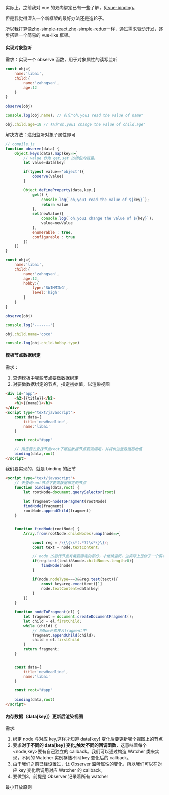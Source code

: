 实际上，之前我对 vue 的双向绑定已有一些了解，见[vue-binding](https://github.com/Hanqing1996/vue-binding)。

但是我觉得深入一个新框架的最好办法还是造轮子。

所以我打算像[zhq-simple-react](https://github.com/Hanqing1996/zhq-simple-react),[zhq-simple-redux](https://github.com/Hanqing1996/zhq-simple-redux)一样，通过需求驱动开发，逐步搭建一个简易的 vue-like 框架。

#### 实现对象监听
需求：实现一个 observe 函数，用于对象属性的读写监听
```js
const obj={
    name:'libai',
    child:{
        name:'zahngsan',
        age:12
    }
}

observe(obj)

console.log(obj.name); // 打印"oh,you1 read the value of name"

obj.child.age=18 // 打印"oh,you1 change the value of child.age"
```
解决方法：递归监听对象子属性即可
```js
// compile.js
function observe(data) {
    Object.keys(data).map(key=>{
        // value 作为 get,set 的闭包内变量。
        let value=data[key]

        if(typeof value=='object'){
            observe(value)
        }

        Object.defineProperty(data,key,{
            get() {
                console.log(`oh,you1 read the value of ${key}`);
                return value
            },
            set(newValue){
                console.log(`oh,you1 change the value of ${key}`);
                value=newValue
            },
            enumerable : true,
            configurable : true
        })
    })
}

const obj={
    name:'libai',
    child:{
        name:'zahngsan',
        age:12,
        hobby:{
            type:'SWIMMING',
            level:'high'
        }
    }
}

observe(obj)

console.log('-------')

obj.child.name='coco'

console.log(obj.child.hobby.type)
```

#### 模板节点数据绑定
需求：
1. 查询模板中哪些节点要做数据绑定
2. 对要做数据绑定的节点，指定初始值，以渲染视图
```html
<div id="app">
    <h2>{{title}}</h2>
    <h1>{{name}}</h1>
</div>
<script type="text/javascript">
    const data={
        title:'newHeadline',
        name:'libai'
    }

    const root="#app"

    // 指定要去查找节点root下哪些数据节点要做绑定，并提供这些数据初始值
    binding(data,root)
</script>
```
我们要实现的，就是 binding 的细节
```html
<script type="text/javascript">
    // 去查询root节点下要做数据绑定的节点
    function binding(data,root) {
        let rootNode=document.querySelector(root)

        let fragment=nodeToFragment(rootNode)
        findNode(fragment)
        rootNode.appendChild(fragment)
    }


    function findNode(rootNode) {
        Array.from(rootNode.childNodes).map(node=>{

            const reg = /\{\{\s*(.*?)\s*\}\}/;
            const text = node.textContent;

            // node 的后代节点有需要绑定的部分，才继续遍历，这实际上是做了一个剪枝
            if(reg.test(text)&&node.childNodes.length>0){
                findNode(node)
            }

            if(node.nodeType===3&&reg.test(text)){
                const key=reg.exec(text)[1]
                node.textContent=data[key]
            }
        })
    }

    function nodeToFragment(el) {
        let fragment = document.createDocumentFragment();
        let child = el.firstChild;
        while (child) {
            // 将Dom元素移入fragment中
            fragment.appendChild(child);
            child = el.firstChild
        }
        return fragment;
    }


    const data={
        title:'newHeadline',
        name:'libai'
    }

    const root="#app"

    binding(data,root)
</script>
```

#### 内存数据（data[key]）更新后渲染视图
需求:
1. 绑定 node 与对应 key,这样才知道 data[key] 变化后要更新哪个视图上的节点 
2. 要求**对于不同的 data[key] 变化,触发不同的回调函数**，这意味着每个<node,key>要有自己独立的 callback。我们可以通过构造 Watcher 类来实现，不同的 Watcher 实例存储不同 key 变化后的 callback。
3. 由于我们之前已经设置过，让 Observer 监听属性的变化，所以我们可以在对应 key 变化后调用对应 Watcher 的 callback。
4. 要做到3，前提是 Observer 记录着所有 watcher





最小开放原则